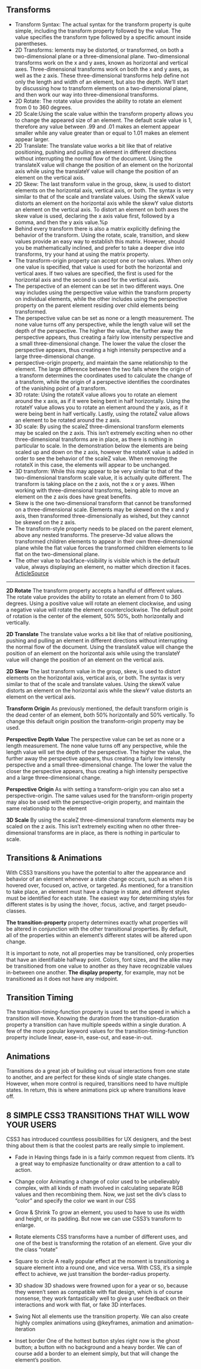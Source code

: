 
## Transforms

- Transform Syntax: The actual syntax for the transform property is quite simple, including the transform property followed by the value. The value specifies the transform type followed by a specific amount inside parentheses.
- 2D Transforms: lements may be distorted, or transformed, on both a two-dimensional plane or a three-dimensional plane. Two-dimensional transforms work on the x and y axes, known as horizontal and vertical axes. Three-dimensional transforms work on both the x and y axes, as well as the z axis. These three-dimensional transforms help define not only the length and width of an element, but also the depth. We’ll start by discussing how to transform elements on a two-dimensional plane, and then work our way into three-dimensional transforms.
- 2D Rotate: The rotate value provides the ability to rotate an element from 0 to 360 degrees. 
- 2D Scale:Using the scale value within the transform property allows you to change the appeared size of an element. The default scale value is 1, therefore any value between .99 and .01 makes an element appear smaller while any value greater than or equal to 1.01 makes an element appear larger.
- 2D Translate: The translate value works a bit like that of relative positioning, pushing and pulling an element in different directions without interrupting the normal flow of the document. Using the translateX value will change the position of an element on the horizontal axis while using the translateY value will change the position of an element on the vertical axis.
- 2D Skew: The last transform value in the group, skew, is used to distort elements on the horizontal axis, vertical axis, or both. The syntax is very similar to that of the scale and translate values. Using the skewX value distorts an element on the horizontal axis while the skewY value distorts an element on the vertical axis. To distort an element on both axes the skew value is used, declaring the x axis value first, followed by a comma, and then the y axis value.%p
- Behind every transform there is also a matrix explicitly defining the behavior of the transform. Using the rotate, scale, transition, and skew values provide an easy way to establish this matrix. However, should you be mathematically inclined, and prefer to take a deeper dive into transforms, try your hand at using the matrix property.
- The transform-origin property can accept one or two values. When only one value is specified, that value is used for both the horizontal and vertical axes. If two values are specified, the first is used for the horizontal axis and the second is used for the vertical axis.
- The perspective of an element can be set in two different ways. One way includes using the perspective value within the transform property on individual elements, while the other includes using the perspective property on the parent element residing over child elements being transformed.
- The perspective value can be set as none or a length measurement. The none value turns off any perspective, while the length value will set the depth of the perspective. The higher the value, the further away the perspective appears, thus creating a fairly low intensity perspective and a small three-dimensional change. The lower the value the closer the perspective appears, thus creating a high intensity perspective and a large three-dimensional change.
- perspective-origin property, and maintain the same relationship to the element. The large difference between the two falls where the origin of a transform determines the coordinates used to calculate the change of a transform, while the origin of a perspective identifies the coordinates of the vanishing point of a transform.
- 3D rotate: Using the rotateX value allows you to rotate an element around the x axis, as if it were being bent in half horizontally. Using the rotateY value allows you to rotate an element around the y axis, as if it were being bent in half vertically. Lastly, using the rotateZ value allows an element to be rotated around the z axis.
- 3D scale: By using the scaleZ three-dimensional transform elements may be scaled on the z axis. This isn’t extremely exciting when no other three-dimensional transforms are in place, as there is nothing in particular to scale. In the demonstration below the elements are being scaled up and down on the z axis, however the rotateX value is added in order to see the behavior of the scaleZ value. When removing the rotateX in this case, the elements will appear to be unchanged.
- 3D transform: While this may appear to be very similar to that of the two-dimensional transform scale value, it is actually quite different. The transform is taking place on the z axis, not the x or y axes. When working with three-dimensional transforms, being able to move an element on the z axis does have great benefits.
- Skew is the one two-dimensional transform that cannot be transformed on a three-dimensional scale. Elements may be skewed on the x and y axis, then transformed three-dimensionally as wished, but they cannot be skewed on the z axis.
- The transform-style property needs to be placed on the parent element, above any nested transforms. The preserve-3d value allows the transformed children elements to appear in their own three-dimensional plane while the flat value forces the transformed children elements to lie flat on the two-dimensional plane.
- The other value to backface-visibility is visible which is the default value, always displaying an element, no matter which direction it faces.
[ArticleSource](https://learn.shayhowe.com/advanced-html-css/css-transforms/)
<hr>


**2D Rotate**
The transform property accepts a handful of different values. The rotate value provides the ability to rotate an element from 0 to 360 degrees. Using a positive value will rotate an element clockwise, and using a negative value will rotate the element counterclockwise. The default point of rotation is the center of the element, 50% 50%, both horizontally and vertically. 


**2D Translate**
The translate value works a bit like that of relative positioning, pushing and pulling an element in different directions without interrupting the normal flow of the document. Using the translateX value will change the position of an element on the horizontal axis while using the translateY value will change the position of an element on the vertical axis.

**2D Skew**
The last transform value in the group, skew, is used to distort elements on the horizontal axis, vertical axis, or both. The syntax is very similar to that of the scale and translate values. Using the skewX value distorts an element on the horizontal axis while the skewY value distorts an element on the vertical axis.

**Transform Origin**
As previously mentioned, the default transform origin is the dead center of an element, both 50% horizontally and 50% vertically. To change this default origin position the transform-origin property may be used.

**Perspective Depth Value**
The perspective value can be set as none or a length measurement. The none value turns off any perspective, while the length value will set the depth of the perspective. The higher the value, the further away the perspective appears, thus creating a fairly low intensity perspective and a small three-dimensional change. The lower the value the closer the perspective appears, thus creating a high intensity perspective and a large three-dimensional change.

**Perspective Origin**
As with setting a transform-origin you can also set a perspective-origin. The same values used for the transform-origin property may also be used with the perspective-origin property, and maintain the same relationship to the element

**3D Scale**
By using the scaleZ three-dimensional transform elements may be scaled on the z axis. This isn’t extremely exciting when no other three-dimensional transforms are in place, as there is nothing in particular to scale.

## Transitions & Animations
With CSS3 transitions you have the potential to alter the appearance and behavior of an element whenever a state change occurs, such as when it is hovered over, focused on, active, or targeted.
As mentioned, for a transition to take place, an element must have a change in state, and different styles must be identified for each state. The easiest way for determining styles for different states is by using the :hover, :focus, :active, and :target pseudo-classes.

**The transition-property** property determines exactly what properties will be altered in conjunction with the other transitional properties. By default, all of the properties within an element’s different states will be altered upon change.

It is important to note, not all properties may be transitioned, only properties that have an identifiable halfway point. Colors, font sizes, and the alike may be transitioned from one value to another as they have recognizable values in-between one another. **The display property**, for example, may not be transitioned as it does not have any midpoint.

## Transition Timing
The transition-timing-function property is used to set the speed in which a transition will move. Knowing the duration from the transition-duration property a transition can have multiple speeds within a single duration. A few of the more popular keyword values for the transition-timing-function property include linear, ease-in, ease-out, and ease-in-out.

## Animations
Transitions do a great job of building out visual interactions from one state to another, and are perfect for these kinds of single state changes. However, when more control is required, transitions need to have multiple states. In return, this is where animations pick up where transitions leave off.

## 8 SIMPLE CSS3 TRANSITIONS THAT WILL WOW YOUR USERS
CSS3 has introduced countless possibilities for UX designers, and the best thing about them is that the coolest parts are really simple to implement.
- Fade in
Having things fade in is a fairly common request from clients. It’s a great way to emphasize functionality or draw attention to a call to action.
- Change color
Animating a change of color used to be unbelievably complex, with all kinds of math involved in calculating separate RGB values and then recombining them. Now, we just set the div’s class to “color” and specify the color we want in our CSS

-  Grow & Shrink
To grow an element, you used to have to use its width and height, or its padding. But now we can use CSS3’s transform to enlarge.
- Rotate elements
CSS transforms have a number of different uses, and one of the best is transforming the rotation of an element. Give your div the class “rotate” 
-  Square to circle
A really popular effect at the moment is transitioning a square element into a round one, and vice versa. With CSS, it’s a simple effect to achieve, we just transition the border-radius property.
-  3D shadow
3D shadows were frowned upon for a year or so, because they weren’t seen as compatible with flat design, which is of course nonsense, they work fantastically well to give a user feedback on their interactions and work with flat, or fake 3D interfaces.
- Swing
Not all elements use the transition property. We can also create highly complex animations using @keyframes, animation and animation-iteration
- Inset border
One of the hottest button styles right now is the ghost button; a button with no background and a heavy border. We can of course add a border to an element simply, but that will change the element’s position.
